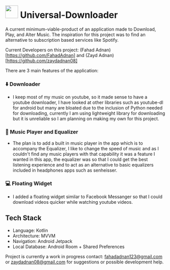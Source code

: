 #  <img height=40 src="https://user-images.githubusercontent.com/45888399/132067105-dbacdb39-f08f-4265-bbd2-451e724f7e0a.png"> Universal-Downloader
A current minimum-viable-product of an application made to Download, Play, and Alter Music. 
The inspiration for this project was to find an alternative to subscription based services like Spotify.

Current Developers on this project: (Fahad Adnan)[https://github.com/FahadAdnan] and (Zayd Adnan)[https://github.com/zaydadnan08]

There are 3 main features of the application: 
### ⬇️ Downloader 
- I keep most of my music on youtube, so it made sense to have a youtube downloader, I have looked at other libraries such as youtube-dl for android but many are bloated due to the inclusion of Python needed for downloading, currently I am using lightweight library for downloading but it is unreliable so I am planning on making my own for this project.
### 🎵 Music Player and Equalizer 
- The plan is to add a built in music player in the app which is to accompany the Equalizer, I like to change the speed of music and as I couldn't find any music players with that capability it was a feature I wanted in this app, the equalizer was so that I could get the best listening experience and to act as an alternative to basic equalizers included in headphones apps such as senheisser. 
### 💻 Floating Widget 
- I added a floating widget similar to Facebook Messanger so that I could download videos quicker while watching youtube videos. 

## Tech Stack
- Language: Kotlin
- Architecture: MVVM
- Navigation: Android Jetpack
- Local Database: Android Room + Shared Preferences

Project is currently a work in progress contact: fahadadnan123@gmail.com or zaydadnan08@gmail.com for suggestions or possible development help. 
